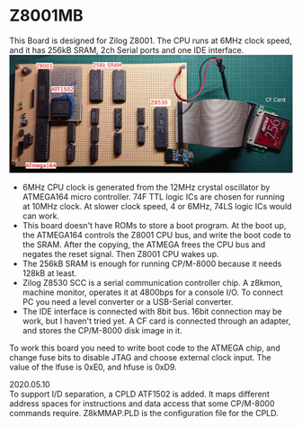 # Z8001MB

This Board is designed for Zilog Z8001. The CPU runs at 6MHz clock speed, and it has 256kB SRAM, 2ch Serial ports and one IDE interface. 
![Z8001MB](./Z8001MB.JPG)
* 6MHz CPU clock is generated from the 12MHz crystal oscillator by ATMEGA164 micro controller. 74F TTL logic ICs are chosen for running at 10MHz clock. At slower clock speed, 4 or 6MHz, 74LS logic ICs would can work. 
* This board doesn't have ROMs to store a boot program. At the boot up, the ATMEGA164 controls the Z8001 CPU bus, and write the boot code to the SRAM. After the copying, the ATMEGA frees the CPU bus and negates the reset signal. Then Z8001 CPU wakes up. 
* The 256kB SRAM is enough for running CP/M-8000 because it needs 128kB at least. 
* Zilog Z8530 SCC is a serial communication controller chip. A z8kmon, machine monitor, operates it at 4800bps for a console I/O. To connect PC you need a level converter or a  USB-Serial converter.
* The IDE interface is connected with 8bit bus. 16bit connection may be work, but I haven't tried yet. A CF card is connected through an adapter, and stores the CP/M-8000 disk image in it.

To work this board you need to write boot code to the ATMEGA chip, and change fuse bits to disable JTAG and choose external clock input. The value of the lfuse is 0xE0, and hfuse is 0xD9.

2020.05.10  
To support I/D separation, a CPLD ATF1502 is added. It maps different address spaces for instructions and data access that some CP/M-8000 commands require. Z8kMMAP.PLD is the configuration file for the CPLD. 
